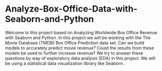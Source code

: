 # Analyze-Box-Office-Data-with-Seaborn-and-Python
Welcome to this project based on Analyzing Worldwide Box Office Revenue with Seaborn and Python.  In this project we will be working with the The Movie Database (TMDB) Box Office Prediction data set. Can we build models to accurately predict movie revenue?  Could the results from these models be used to further increase revenue?  We try to answer these questions by way of exploratory data analysis (EDA) in this project. We will be using a statistical data visualization library like Seaborn.. 
